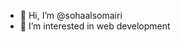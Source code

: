 - 👋 Hi, I’m @sohaalsomairi
- 👀 I’m interested in web development


<!---
sohaalsomairi/sohaalsomairi is a ✨ special ✨ repository because its `README.md` (this file) appears on your GitHub profile.
You can click the Preview link to take a look at your changes.
--->
